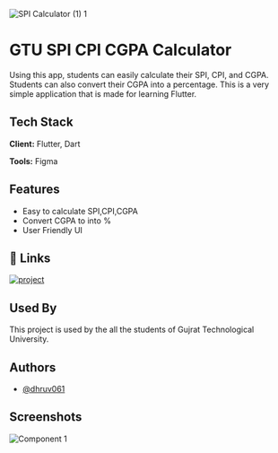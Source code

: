 

![SPI Calculator (1) 1](https://user-images.githubusercontent.com/96719397/231746339-e62d6968-d8cf-4030-92af-711e17592ec2.png)

# GTU SPI CPI CGPA Calculator

Using this app, students can easily calculate their SPI, CPI, and CGPA. Students can also convert their CGPA into a percentage. This is a very simple application that is made for learning Flutter.



## Tech Stack

**Client:** Flutter, Dart


**Tools:** Figma 


## Features

- Easy to calculate SPI,CPI,CGPA
- Convert CGPA to into %
- User Friendly UI






## 🔗 Links
[![project](https://img.shields.io/badge/Marks-Calculator-000?style=for-the-badge&logo=ko-fi&logoColor=white)](https://play.google.com/store/apps/details?id=com.DhruvMavani.MarksCalculator)



## Used By

This project is used by the all the students of Gujrat Technological University.




## Authors

- [@dhruv061](https://github.com/dhruv061)


## Screenshots

![Component 1](https://user-images.githubusercontent.com/96719397/231748117-9d59f7fe-4aef-4095-a4cb-ca76ae58a056.png)



